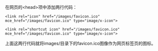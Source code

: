 
在网页的\<head\>项中添加两行代码：

	<link rel="icon" href="/images/favicon.ico" mce_href="/images/favicon.ico" type="image/x-icon">
	
	<link rel="shortcut icon" href="/images/favicon.ico" mce_href="/images/favicon.ico" type="image/x-icon">

上面这两行代码就将images/目录下的favicon.ico图像作为网页标签页的图标。